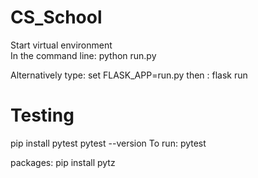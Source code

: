 # CS_School

Start virtual environment 
<br>
In the command line: python run.py

Alternatively type: set FLASK_APP=run.py 
then : flask run




# Testing
pip install pytest
pytest --version
To run: pytest

packages:
pip install pytz